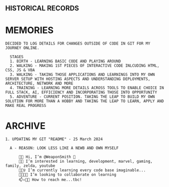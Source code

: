## HISTORICAL RECORDS

  # MEMORIES
    DECIDED TO LOG DETAILS FOR CHANGES OUTSIDE OF CODE IN GIT FOR MY JOURNEY ONLINE.
    
      STAGES
      1. BIRTH - LEARNING BASIC CODE AND PLAYING AROUND
      2. WALKING - MAKING 1ST PIECES OF INTERACTIVE CODE INLCUDING HTML, CSS, JS & VBA
      3. WALKING - TAKING THOSE APPLICATIONS AND LEARNINGS INTO MY OWN SERVER SETUP WITH HOSTING ASPECTS AND UNDERSTANDING DEPLOYMENTS, ARCHITECTURE, NETWORK AND MORE
      4. TRAINING - LEARNING MORE DETAILS ACROSS TOOLS TO ENABLE CHOICE IN FULL STACK, AI, EFFICIENCY AND INCORPORATING THOSE INTO OPPORTUNITY
      5. ADVENTURE - CURRENT POSITION. TAKING THE LEAP TO BUILD MY OWN SOLUTION FOR MORE THAN A HOBBY AND TAKING THE LEAP TO LEARN, APPLY AND MAKE REAL PROGRESS
  
  # ARCHIVE
  
    1. UPDATING MY GIT "README" - 25 March 2024
    
      A - REASON: LOOK LESS LIKE A NEWB AND OWN MYSELF
    
          💚👋 Hi, I’m @WeaponSmith 🎱
          👀🎶 I’m interested in learning, development, marvel, gaming, family, zelda, youtube
          🌱🤹‍♀️ I’m currently learning every code base imaginable...
          💞🧬🔮😅 I’m looking to collaborate on learning
          📫♾🎻🎵 How to reach me...tbc!
